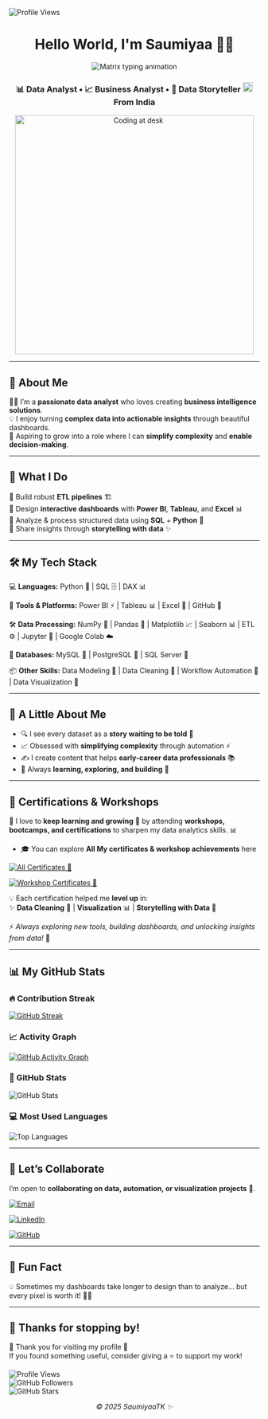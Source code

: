 <!-- Profile views top-right --> <p align="right">
<img src="https://komarev.com/ghpvc/?username=SaumiyaaTK&label=Profile%20views&color=0e75b6&style=flat" alt="Profile Views" /></p>

<!-- Header -->
<h1 align="center"> Hello World, I'm Saumiyaa 👩‍💻</h1>
<!-- Matrix-style animated intro --> 

<p align="center"> 
<img src="https://readme-typing-svg.demolab.com?font=Fira+Code&weight=500&size=20&pause=1000&color=39FF14&center=true&vCenter=true&width=420&lines=Simplifying+Complexity;Turning+raw+data+into+insights+%F0%9F%92%BB" alt="Matrix typing animation" /> </p>

<!-- Subtitle with India flag -->
<h3 align="center">
  📊 Data Analyst • 📈 Business Analyst • 📖 Data Storyteller  
  <img src="https://flagcdn.com/w40/in.png" width="20" alt="India Flag"> From India
</h3>
  
<!-- Workspace image -->
<p align="center">
  <img src="https://i.pinimg.com/originals/f9/13/57/f9135788c6aeeec438abb986f283936c.gif" alt="Coding at desk" width="480"/>
</p>

---

## 🧠 About Me  

🙋‍♀️ I’m a **passionate data analyst** who loves creating **business intelligence solutions**.  
💡 I enjoy turning **complex data into actionable insights** through beautiful dashboards.  
🚀 Aspiring to grow into a role where I can **simplify complexity** and **enable decision-making**.  

---

## 💼 What I Do  

🔹 Build robust **ETL pipelines** 🏗️  
🔹 Design **interactive dashboards** with **Power BI**, **Tableau**, and **Excel** 📊  
🔹 Analyze & process structured data using **SQL** + **Python** 🧠  
🔹 Share insights through **storytelling with data** ✨  

---

## 🛠️ My Tech Stack  

💻 **Languages:** 
Python 🐍 | SQL 🗄️ | DAX 📊  

🧰 **Tools & Platforms:** 
Power BI ⚡ | Tableau 📊 | Excel 📑 | GitHub 🐙  

🛠️ **Data Processing:** 
NumPy 🔢 | Pandas 🐼 | Matplotlib 📈 | Seaborn 📊 | ETL ⚙️ | Jupyter 📓 | Google Colab ☁️  

📂 **Databases:** 
MySQL 🐬 | PostgreSQL 🐘 | SQL Server 🏦  

📦 **Other Skills:** 
Data Modeling 🧩 | Data Cleaning 🧹 | Workflow Automation 🤖 | Data Visualization 🎨  

---

## 🌟 A Little About Me  

- 🔍 I see every dataset as a **story waiting to be told** 📖  
- 📈 Obsessed with **simplifying complexity** through automation ⚡  
- ✍️ I create content that helps **early-career data professionals** 📚  
- 🧩 Always **learning, exploring, and building** 🚀  

---

## 🏅 Certifications & Workshops  

📜 I love to **keep learning and growing** 🚀 by attending **workshops, bootcamps, and certifications** to sharpen my data analytics skills. 📊 

- 🎓 You can explore **All My certificates & workshop achievements** here

[![All Certificates 🌟](https://img.shields.io/badge/All%20Certificates-%F0%9F%8C%9F-purple?style=for-the-badge&logo=read-the-docs)](Certifications/)

[![Workshop Certificates 🌟](https://img.shields.io/badge/Workshop%20Certificates-%F0%9F%8C%9F-purple?style=for-the-badge&logo=read-the-docs)](Workshop/)

💡 Each certification helped me **level up** in:  
✨ **Data Cleaning** 🧹 | **Visualization** 📊 | **Storytelling with Data** 📖  

⚡ _Always exploring new tools, building dashboards, and unlocking insights from data!_ 🔑  

---

## 📊 My GitHub Stats  

### 🔥 Contribution Streak  
[![GitHub Streak](https://github-readme-streak-stats.herokuapp.com/?user=SaumiyaaTK&theme=tokyonight&hide_border=true)](https://git.io/streak-stats)  

### 📈 Activity Graph  
[![GitHub Activity Graph](https://github-readme-activity-graph.vercel.app/graph?username=SaumiyaaTK&theme=react-dark&hide_border=true)](https://github.com/ashutosh00710/github-readme-activity-graph)  

### 🚀 GitHub Stats  
![GitHub Stats](https://github-readme-stats.vercel.app/api?username=SaumiyaaTK&show_icons=true&theme=radical)  

### 💻 Most Used Languages  
![Top Languages](https://github-readme-stats.vercel.app/api/top-langs/?username=SaumiyaaTK&layout=compact&theme=radical)  

---

## 🤝 Let’s Collaborate  

I’m open to **collaborating on data, automation, or visualization projects** 🤝.  

[![Email](https://img.shields.io/badge/Email-Send-red?style=for-the-badge&logo=gmail)](mailto:saumiyaakannan@gmail.com)

[![LinkedIn](https://img.shields.io/badge/LINKEDIN-PROFILE-0077B5?style=for-the-badge&logo=linkedin)](https://linkedin.com/in/saumiyaa-t-k)

[![GitHub](https://img.shields.io/badge/GitHub-Profile-black?style=for-the-badge&logo=github)](https://github.com/SaumiyaaTK)

---

## 🎯 Fun Fact  

💡 Sometimes my dashboards take longer to design than to analyze… but every pixel is worth it! 🎨😄  

---

## 🚀 Thanks for stopping by!  

🙏 Thank you for visiting my profile 💖  
If you found something useful, consider giving a ⭐ to support my work!  

![Profile Views](https://komarev.com/ghpvc/?username=SaumiyaaTK&color=blue&style=flat-square)  
![GitHub Followers](https://img.shields.io/github/followers/SaumiyaaTK?label=Follow&style=social)  
![GitHub Stars](https://img.shields.io/github/stars/SaumiyaaTK?affiliations=OWNER%2CCOLLABORATOR&style=social)  

<p align="center"><em>© 2025 SaumiyaaTK ✨</em></p>  
